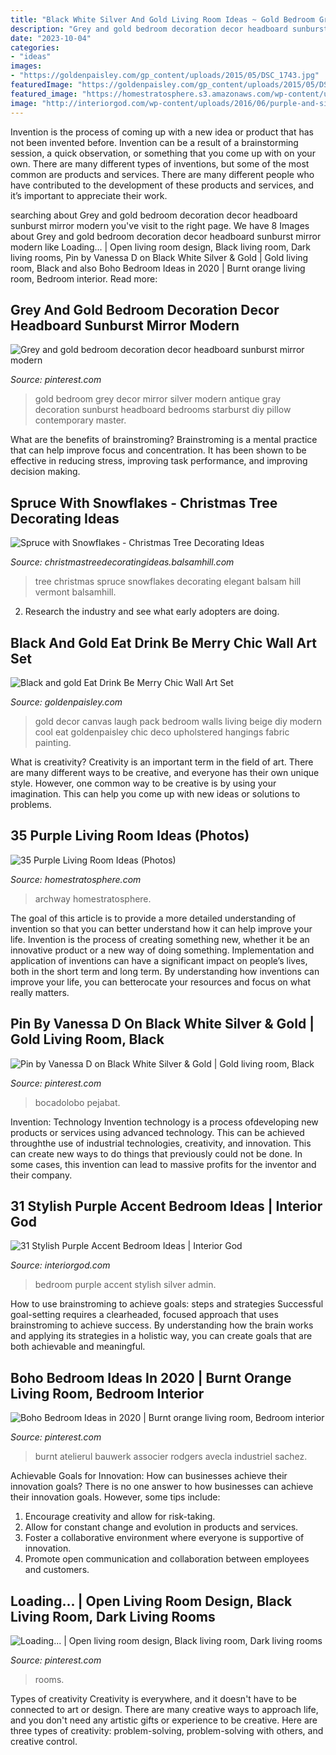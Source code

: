 ```yaml
---
title: "Black White Silver And Gold Living Room Ideas ~ Gold Bedroom Grey Decor Mirror Silver Modern Antique Gray Decoration Sunburst Headboard Bedrooms Starburst Diy Pillow Contemporary Master"
description: "Grey and gold bedroom decoration decor headboard sunburst mirror modern"
date: "2023-10-04"
categories:
- "ideas"
images:
- "https://goldenpaisley.com/gp_content/uploads/2015/05/DSC_1743.jpg"
featuredImage: "https://goldenpaisley.com/gp_content/uploads/2015/05/DSC_1743.jpg"
featured_image: "https://homestratosphere.s3.amazonaws.com/wp-content/uploads/2019/10/16020424/purple-living-room-hz-oct162019-26-min.jpg"
image: "http://interiorgod.com/wp-content/uploads/2016/06/purple-and-silver-bedroom-accents.jpg"
---
```



Invention is the process of coming up with a new idea or product that has not been invented before. Invention can be a result of a brainstorming session, a quick observation, or something that you come up with on your own. There are many different types of inventions, but some of the most common are products and services. There are many different people who have contributed to the development of these products and services, and it’s important to appreciate their work.

	

		
searching about Grey and gold bedroom decoration decor headboard sunburst mirror modern you've visit to the right page. We have 8 Images about Grey and gold bedroom decoration decor headboard sunburst mirror modern like Loading... | Open living room design, Black living room, Dark living rooms, Pin by Vanessa D on Black White Silver &amp; Gold | Gold living room, Black and also Boho Bedroom Ideas in 2020 | Burnt orange living room, Bedroom interior. Read more:
		
    
## Grey And Gold Bedroom Decoration Decor Headboard Sunburst Mirror Modern

<img loading=lazy src="https://i.pinimg.com/736x/92/bf/50/92bf50026a81fcf3d46811a7e7da2638--grey-and-gold-bedroom-grey-bedroom-decor.jpg" onerror="this.onerror=null;this.src='https://tse3.mm.bing.net/th?id=OIP.8g0E4jCmYnb-AHwJQklgmQHaJ3&amp;pid=15.1';" alt="Grey and gold bedroom decoration decor headboard sunburst mirror modern">

_Source: pinterest.com_

>gold bedroom grey decor mirror silver modern antique gray decoration sunburst headboard bedrooms starburst diy pillow contemporary master. 

	

What are the benefits of brainstroming?
Brainstroming is a mental practice that can help improve focus and concentration. It has been shown to be effective in reducing stress, improving task performance, and improving decision making.

    
## Spruce With Snowflakes - Christmas Tree Decorating Ideas

<img loading=lazy src="http://christmastreedecoratingideas.balsamhill.com/wp-content/uploads/2014/12/VWS-T-9.jpg" onerror="this.onerror=null;this.src='https://tse2.mm.bing.net/th?id=OIP.5pYNhdsdXKZeFPa6uk526AHaJw&amp;pid=15.1';" alt="Spruce with Snowflakes - Christmas Tree Decorating Ideas">

_Source: christmastreedecoratingideas.balsamhill.com_

>tree christmas spruce snowflakes decorating elegant balsam hill vermont balsamhill. 

	

2. Research the industry and see what early adopters are doing.

    
## Black And Gold Eat Drink Be Merry Chic Wall Art Set

<img loading=lazy src="https://goldenpaisley.com/gp_content/uploads/2015/05/DSC_1743.jpg" onerror="this.onerror=null;this.src='https://tse1.mm.bing.net/th?id=OIP.vFk1AASTUqTnZcDv-iTcIQHaJ9&amp;pid=15.1';" alt="Black and gold Eat Drink Be Merry Chic Wall Art Set">

_Source: goldenpaisley.com_

>gold decor canvas laugh pack bedroom walls living beige diy modern cool eat goldenpaisley chic deco upholstered hangings fabric painting. 

	

What is creativity?
Creativity is an important term in the field of art. There are many different ways to be creative, and everyone has their own unique style. However, one common way to be creative is by using your imagination. This can help you come up with new ideas or solutions to problems.

    
## 35 Purple Living Room Ideas (Photos)

<img loading=lazy src="https://homestratosphere.s3.amazonaws.com/wp-content/uploads/2019/10/16020424/purple-living-room-hz-oct162019-26-min.jpg" onerror="this.onerror=null;this.src='https://tse3.mm.bing.net/th?id=OIP.hJ77JjcmMQKrYE222R3ZxgHaLt&amp;pid=15.1';" alt="35 Purple Living Room Ideas (Photos)">

_Source: homestratosphere.com_

>archway homestratosphere. 

	

The goal of this article is to provide a more detailed understanding of invention so that you can better understand how it can help improve your life.
Invention is the process of creating something new, whether it be an innovative product or a new way of doing something. Implementation and application of inventions can have a significant impact on people’s lives, both in the short term and long term. By understanding how inventions can improve your life, you can betterocate your resources and focus on what really matters.

    
## Pin By Vanessa D On Black White Silver &amp; Gold | Gold Living Room, Black

<img loading=lazy src="https://i.pinimg.com/736x/ac/8f/2b/ac8f2ba57a0e02f4ce7668e3237712f0--pier--decor-gold-living-rooms.jpg" onerror="this.onerror=null;this.src='https://tse2.mm.bing.net/th?id=OIP.RimworBf7ezONDUxSlfebgHaHR&amp;pid=15.1';" alt="Pin by Vanessa D on Black White Silver &amp; Gold | Gold living room, Black">

_Source: pinterest.com_

>bocadolobo pejabat. 

	

Invention: Technology
Invention technology is a process ofdeveloping new products or services using advanced technology. This can be achieved throughthe use of industrial technologies, creativity, and innovation. This can create new ways to do things that previously could not be done. In some cases, this invention can lead to massive profits for the inventor and their company.

    
## 31 Stylish Purple Accent Bedroom Ideas | Interior God

<img loading=lazy src="http://interiorgod.com/wp-content/uploads/2016/06/purple-and-silver-bedroom-accents.jpg" onerror="this.onerror=null;this.src='https://tse2.mm.bing.net/th?id=OIP.nK5x-rY2If9cIEcEgcaH5gHaLH&amp;pid=15.1';" alt="31 Stylish Purple Accent Bedroom Ideas | Interior God">

_Source: interiorgod.com_

>bedroom purple accent stylish silver admin. 

	

How to use brainstroming to achieve goals: steps and strategies
Successful goal-setting requires a clearheaded, focused approach that uses brainstroming to achieve success. By understanding how the brain works and applying its strategies in a holistic way, you can create goals that are both achievable and meaningful.

    
## Boho Bedroom Ideas In 2020 | Burnt Orange Living Room, Bedroom Interior

<img loading=lazy src="https://i.pinimg.com/736x/08/3d/e3/083de3f4148c1cfbcd6a32d36e88938c.jpg" onerror="this.onerror=null;this.src='https://tse3.mm.bing.net/th?id=OIP.zrYYxjmFo7NIBQaO71CeXQHaHa&amp;pid=15.1';" alt="Boho Bedroom Ideas in 2020 | Burnt orange living room, Bedroom interior">

_Source: pinterest.com_

>burnt atelierul bauwerk associer rodgers avecla industriel sachez. 

	

Achievable Goals for Innovation: How can businesses achieve their innovation goals?
There is no one answer to how businesses can achieve their innovation goals. However, some tips include:
1. Encourage creativity and allow for risk-taking.
2. Allow for constant change and evolution in products and services.
3. Foster a collaborative environment where everyone is supportive of innovation. 
4. Promote open communication and collaboration between employees and customers.

    
## Loading... | Open Living Room Design, Black Living Room, Dark Living Rooms

<img loading=lazy src="https://i.pinimg.com/736x/c7/b2/54/c7b254e6b542c2f2374698eee08702c9.jpg" onerror="this.onerror=null;this.src='https://tse3.mm.bing.net/th?id=OIP.tpTTEC3sYw5e8gcI1cMNHQHaLH&amp;pid=15.1';" alt="Loading... | Open living room design, Black living room, Dark living rooms">

_Source: pinterest.com_

>rooms. 

	

Types of creativity
Creativity is everywhere, and it doesn't have to be connected to art or design. There are many creative ways to approach life, and you don't need any artistic gifts or experience to be creative. Here are three types of creativity: problem-solving, problem-solving with others, and creative control.

